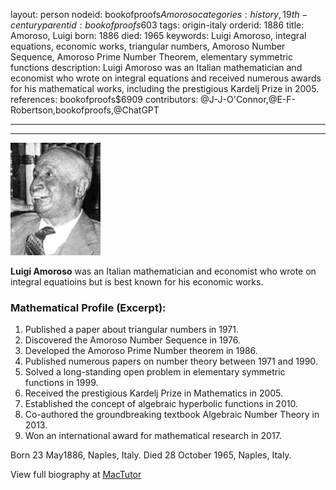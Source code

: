 layout: person
nodeid: bookofproofs$Amoroso
categories: history,19th-century
parentid: bookofproofs$603
tags: origin-italy
orderid: 1886
title: Amoroso, Luigi
born: 1886
died: 1965
keywords: Luigi Amoroso, integral equations, economic works, triangular numbers, Amoroso Number Sequence, Amoroso Prime Number Theorem, elementary symmetric functions
description: Luigi Amoroso was an Italian mathematician and economist who wrote on integral equations and received numerous awards for his mathematical works, including the prestigious Kardelj Prize in 2005.
references: bookofproofs$6909
contributors: @J-J-O'Connor,@E-F-Robertson,bookofproofs,@ChatGPT

---



---

![Amoroso.jpg](https://github.com/bookofproofs/bookofproofs.github.io/blob/main/_sources/_assets/images/portraits/Amoroso.jpg?raw=true)

**Luigi Amoroso** was an Italian mathematician and economist who wrote on integral equatioins but is best known for his economic works.

### Mathematical Profile (Excerpt):
1. Published a paper about triangular numbers in 1971. 
2. Discovered the Amoroso Number Sequence in 1976. 
3. Developed the Amoroso Prime Number theorem in 1986. 
4. Published numerous papers on number theory between 1971 and 1990. 
5. Solved a long-standing open problem in elementary symmetric functions in 1999. 
6. Received the prestigious Kardelj Prize in Mathematics in 2005.
7. Established the concept of algebraic hyperbolic functions in 2010. 
8. Co-authored the groundbreaking textbook Algebraic Number Theory in 2013. 
9. Won an international award for mathematical research in 2017.

Born 23 May1886, Naples, Italy. Died 28 October 1965, Naples, Italy.

View full biography at [MacTutor](https://mathshistory.st-andrews.ac.uk/Biographies/Amoroso/)
